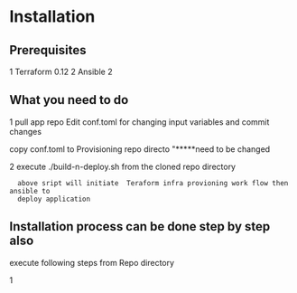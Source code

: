 
# Installation

## Prerequisites

1 Terraform  0.12
2 Ansible  2

## What you need to do

1 pull app repo 
  Edit conf.toml for  changing input variables and commit changes
  
  copy conf.toml to Provisioning repo directo "*****need to be changed

2 execute ./build-n-deploy.sh from the cloned repo directory

      above sript will initiate  Teraform infra provioning work flow then ansible to 
      deploy application
 ## Installation process can be done step by step also
  execute following steps from Repo directory
  
  1
      
